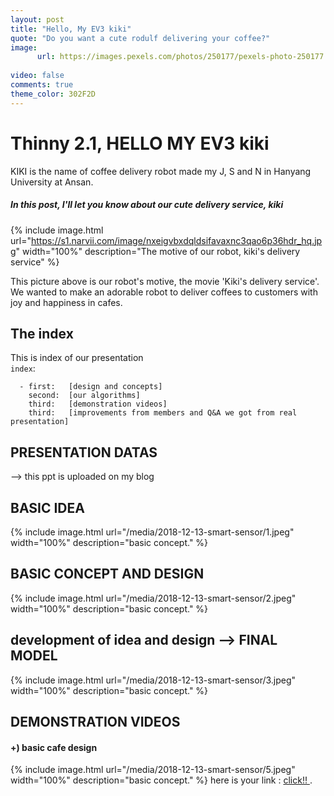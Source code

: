 ```yaml
---
layout: post
title: "Hello, My EV3 kiki"
quote: "Do you want a cute rodulf delivering your coffee?"
image:
      url: https://images.pexels.com/photos/250177/pexels-photo-250177.jpeg?auto=compress&cs=tinysrgb&dpr=1&w=500
      
video: false
comments: true
theme_color: 302F2D
---
```


# Thinny 2.1, HELLO MY EV3 kiki

KIKI is the name of coffee delivery robot made my J, S and N in Hanyang University at Ansan. 
##### In this post, I'll let you know about our cute delivery service, kiki

{% include image.html url="https://s1.narvii.com/image/nxeigvbxdqldsifavaxnc3qao6p36hdr_hq.jpg" width="100%" description="The motive of our robot, kiki's delivery service" %}

This picture above is our robot's motive, the movie 'Kiki's delivery service'. We wanted to make an adorable robot to deliver coffees to customers with joy and happiness in cafes.

## The index 

This is index of our presentation 
<br>
`index`:

~~~
  - first:   [design and concepts]
    second:  [our algorithms]
    third:   [demonstration videos]
    third:   [improvements from members and Q&A we got from real presentation]
~~~
## PRESENTATION DATAS
--> this ppt is uploaded on my blog


## BASIC IDEA

{% include image.html url="/media/2018-12-13-smart-sensor/1.jpeg" width="100%" description="basic concept." %}


## BASIC CONCEPT AND DESIGN

{% include image.html url="/media/2018-12-13-smart-sensor/2.jpeg" width="100%" description="basic concept." %}


## development of idea and design --> FINAL MODEL

{% include image.html url="/media/2018-12-13-smart-sensor/3.jpeg" width="100%" description="basic concept." %}

## DEMONSTRATION VIDEOS

#### +) basic cafe design

{% include image.html url="/media/2018-12-13-smart-sensor/5.jpeg" width="100%" description="basic concept." %}
here is your link : [click!! ](https://www.youtube.com/channel/UCx8gNLe9X591gEYzW32QSjg?view_as=subscriber).
